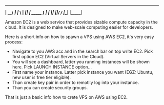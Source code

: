  _____ ____     ____  
| ____/ ___|   |___ \ 
|  _|| |   _____ __) |
| |__| |__|_____/ __/ 
|_____\____|   |_____|
                      


Amazon EC2 is a web service that provides sizable compute capacity in the cloud. It is designed to make web-scale computing easier for developers.

Here is a short info on how to spawn a VPS using AWS EC2, it's very easy process:

- Navigate to you AWS acc and in the search bar on top write EC2. Pick first option EC2 (Virtual Servers in the Cloud).
- You will see a dashboard, latter you running instances will be shown here. Pick LAUNCH INSTANCE option...
- First name your instance. Latter pick instance you want (EGZ: Ubuntu, new user is free tier eligible).
- Than create key pair in order to remotlly log into your instance.
- Than you can create security groups.

That is just a basic info how to crete VPS on AWS using EC2.